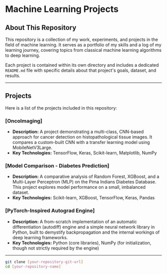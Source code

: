 # Machine Learning Projects

## About This Repository

This repository is a collection of my work, experiments, and projects in the field of machine learning. It serves as a portfolio of my skills and a log of my learning journey, covering topics from classical machine learning algorithms to deep learning.

Each project is contained within its own directory and includes a dedicated `README.md` file with specific details about that project's goals, dataset, and results.

---

## Projects

Here is a list of the projects included in this repository:

### [OncoImaging]

* **Description:** A project demonstrating a multi-class, CNN-based approach for cancer detection on histopathological tissue images. It compares a custom-built CNN with a transfer learning model using MobileNetV3Large.
* **Key Technologies:** TensorFlow, Keras, Scikit-learn, Matplotlib, NumPy

### [Model Comparison - Diabetes Prediction]

* **Description:** A comparative analysis of Random Forest, XGBoost, and a Multi-Layer Perceptron (MLP) on the Pima Indians Diabetes Database. This project explores model performance on a small, imbalanced dataset.
* **Key Technologies:** Scikit-learn, XGBoost, TensorFlow, Keras, Pandas

### [PyTorch-Inspired Autograd Engine]

* **Description:** A from-scratch implementation of an automatic differentiation (autodiff) engine and a simple neural network library in Python, built to demystify backpropagation and the internal workings of deep learning frameworks.
* **Key Technologies:** Python (core libraries), NumPy (for initialization, though not strictly required by the engine)

---

```bash
git clone [your-repository-git-url]
cd [your-repository-name]
